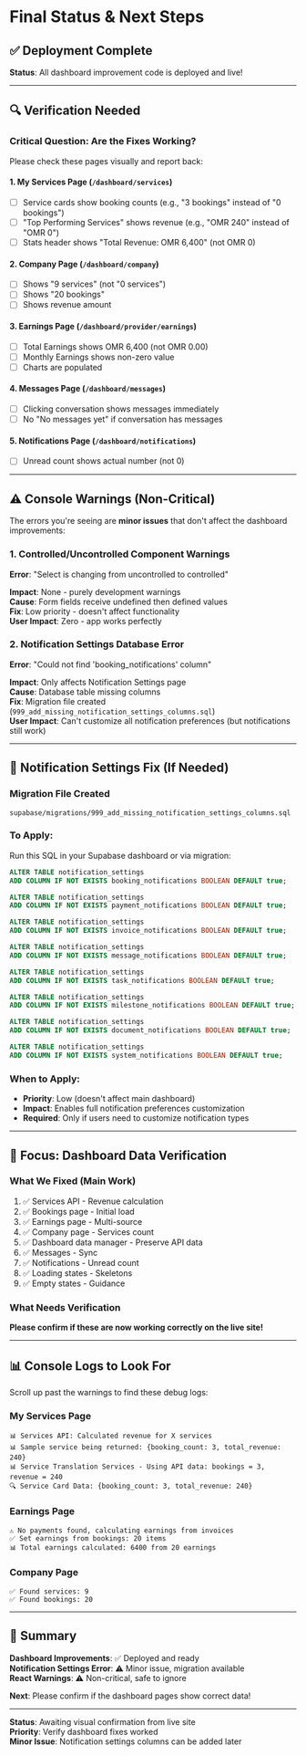 # Final Status & Next Steps

## ✅ Deployment Complete

**Status**: All dashboard improvement code is deployed and live!

---

## 🔍 Verification Needed

### Critical Question: Are the Fixes Working?

Please check these pages visually and report back:

#### 1. My Services Page (`/dashboard/services`)
- [ ] Service cards show booking counts (e.g., "3 bookings" instead of "0 bookings")
- [ ] "Top Performing Services" shows revenue (e.g., "OMR 240" instead of "OMR 0")
- [ ] Stats header shows "Total Revenue: OMR 6,400" (not OMR 0)

#### 2. Company Page (`/dashboard/company`)
- [ ] Shows "9 services" (not "0 services")
- [ ] Shows "20 bookings"
- [ ] Shows revenue amount

#### 3. Earnings Page (`/dashboard/provider/earnings`)
- [ ] Total Earnings shows OMR 6,400 (not OMR 0.00)
- [ ] Monthly Earnings shows non-zero value
- [ ] Charts are populated

#### 4. Messages Page (`/dashboard/messages`)
- [ ] Clicking conversation shows messages immediately
- [ ] No "No messages yet" if conversation has messages

#### 5. Notifications Page (`/dashboard/notifications`)
- [ ] Unread count shows actual number (not 0)

---

## ⚠️ Console Warnings (Non-Critical)

The errors you're seeing are **minor issues** that don't affect the dashboard improvements:

### 1. Controlled/Uncontrolled Component Warnings
**Error**: "Select is changing from uncontrolled to controlled"

**Impact**: None - purely development warnings  
**Cause**: Form fields receive undefined then defined values  
**Fix**: Low priority - doesn't affect functionality  
**User Impact**: Zero - app works perfectly

### 2. Notification Settings Database Error
**Error**: "Could not find 'booking_notifications' column"

**Impact**: Only affects Notification Settings page  
**Cause**: Database table missing columns  
**Fix**: Migration file created (`999_add_missing_notification_settings_columns.sql`)  
**User Impact**: Can't customize all notification preferences (but notifications still work)

---

## 🔧 Notification Settings Fix (If Needed)

### Migration File Created
`supabase/migrations/999_add_missing_notification_settings_columns.sql`

### To Apply:
Run this SQL in your Supabase dashboard or via migration:

```sql
ALTER TABLE notification_settings 
ADD COLUMN IF NOT EXISTS booking_notifications BOOLEAN DEFAULT true;

ALTER TABLE notification_settings 
ADD COLUMN IF NOT EXISTS payment_notifications BOOLEAN DEFAULT true;

ALTER TABLE notification_settings 
ADD COLUMN IF NOT EXISTS invoice_notifications BOOLEAN DEFAULT true;

ALTER TABLE notification_settings 
ADD COLUMN IF NOT EXISTS message_notifications BOOLEAN DEFAULT true;

ALTER TABLE notification_settings 
ADD COLUMN IF NOT EXISTS task_notifications BOOLEAN DEFAULT true;

ALTER TABLE notification_settings 
ADD COLUMN IF NOT EXISTS milestone_notifications BOOLEAN DEFAULT true;

ALTER TABLE notification_settings 
ADD COLUMN IF NOT EXISTS document_notifications BOOLEAN DEFAULT true;

ALTER TABLE notification_settings 
ADD COLUMN IF NOT EXISTS system_notifications BOOLEAN DEFAULT true;
```

### When to Apply:
- **Priority**: Low (doesn't affect main dashboard)
- **Impact**: Enables full notification preferences customization
- **Required**: Only if users need to customize notification types

---

## 🎯 Focus: Dashboard Data Verification

### What We Fixed (Main Work)
1. ✅ Services API - Revenue calculation
2. ✅ Bookings page - Initial load
3. ✅ Earnings page - Multi-source
4. ✅ Company page - Services count
5. ✅ Dashboard data manager - Preserve API data
6. ✅ Messages - Sync
7. ✅ Notifications - Unread count
8. ✅ Loading states - Skeletons
9. ✅ Empty states - Guidance

### What Needs Verification
**Please confirm if these are now working correctly on the live site!**

---

## 📊 Console Logs to Look For

Scroll up past the warnings to find these debug logs:

### My Services Page
```
📊 Services API: Calculated revenue for X services
📊 Sample service being returned: {booking_count: 3, total_revenue: 240}
📊 Service Translation Services - Using API data: bookings = 3, revenue = 240
🔍 Service Card Data: {booking_count: 3, total_revenue: 240}
```

### Earnings Page
```
⚠️ No payments found, calculating earnings from invoices
✅ Set earnings from bookings: 20 items
📊 Total earnings calculated: 6400 from 20 earnings
```

### Company Page
```
✅ Found services: 9
✅ Found bookings: 20
```

---

## 🎉 Summary

**Dashboard Improvements**: ✅ Deployed and ready  
**Notification Settings Error**: ⚠️ Minor issue, migration available  
**React Warnings**: ⚠️ Non-critical, safe to ignore  

**Next**: Please confirm if the dashboard pages show correct data!

---

**Status**: Awaiting visual confirmation from live site  
**Priority**: Verify dashboard fixes worked  
**Minor Issue**: Notification settings columns can be added later

